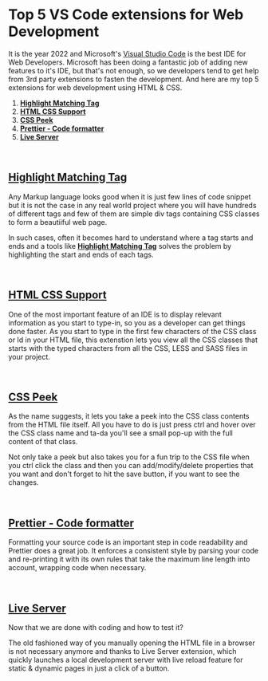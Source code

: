 # Top 5 VS Code extensions for Web Development

It is the year 2022 and Microsoft's [Visual Studio Code](https://code.visualstudio.com/) is the best IDE for Web Developers. Microsoft has been doing a fantastic job of adding new features to it's IDE, but that's not enough, so we developers tend to get help from 3rd party extensions to fasten the development. And here are my top 5 extensions for web development using HTML & CSS.

1. **[Highlight Matching Tag](https://marketplace.visualstudio.com/items?itemName=vincaslt.highlight-matching-tag)**
2. **[HTML CSS Support](https://marketplace.visualstudio.com/items?itemName=ecmel.vscode-html-css)**
3. **[CSS Peek](https://marketplace.visualstudio.com/items?itemName=pranaygp.vscode-css-peek)**
4. **[Prettier - Code formatter](https://marketplace.visualstudio.com/items?itemName=esbenp.prettier-vscode)**
5. **[Live Server](https://marketplace.visualstudio.com/items?itemName=ritwickdey.LiveServer)**

&nbsp;
## [Highlight Matching Tag](https://marketplace.visualstudio.com/items?itemName=vincaslt.highlight-matching-tag)

Any Markup language looks good when it is just few lines of code snippet but it is not the case in any real world project where you will have hundreds of different tags and few of them are simple div tags containing CSS classes to form a beautiiful web page.

In such cases, often it becomes hard to understand where a tag starts and ends and a tools like **[Highlight Matching Tag](https://marketplace.visualstudio.com/items?itemName=vincaslt.highlight-matching-tag)** solves the problem by highlighting the start and ends of each tags.  

&nbsp;
## [HTML CSS Support]((https://marketplace.visualstudio.com/items?itemName=ecmel.vscode-html-css))

One of the most important feature of an IDE is to display relevant information as you start to type-in, so you as a developer can get things done faster. As you start to type in the first few characters of the CSS class or Id in your HTML file, this extenstion lets you view all the CSS classes that starts with the typed characters from all the CSS, LESS and SASS files in your project.

&nbsp;
## [CSS Peek](https://marketplace.visualstudio.com/items?itemName=pranaygp.vscode-css-peek)
As the name suggests, it lets you take a peek into the CSS class contents from the HTML file itself. All you have to do is just press ctrl and hover over the CSS class name and ta-da you'll see a small pop-up with the full content of that class.

Not only take a peek but also takes you for a fun trip to the CSS file when you ctrl click the class and then you can add/modify/delete properties that you want and don't forget to hit the save button, if you want to see the changes.

&nbsp;
## [Prettier - Code formatter](https://marketplace.visualstudio.com/items?itemName=esbenp.prettier-vscode)
Formatting your source code is an important step in code readability and Prettier  does a great job. It enforces a consistent style by parsing your code and re-printing it with its own rules that take the maximum line length into account, wrapping code when necessary.

&nbsp;
## [Live Server](https://marketplace.visualstudio.com/items?itemName=ritwickdey.LiveServer)
Now that we are done with coding and how to test it? 

The old fashioned way of you manually opening the HTML file in a browser is not necessary anymore and thanks to Live Server extension, which quickly launches a local development server with live reload feature for static & dynamic pages in just a click of a button.  